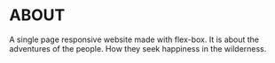 # ABOUT

A single page responsive website made with flex-box. It is about the adventures of the people. How they seek happiness in the wilderness.